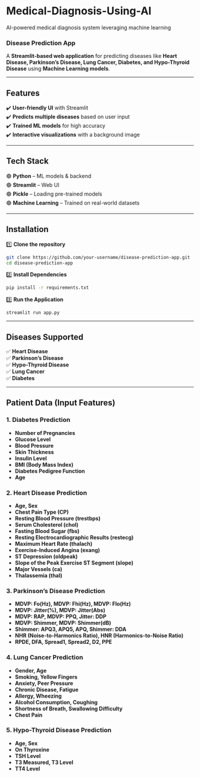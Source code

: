 # Medical-Diagnosis-Using-AI
AI-powered medical diagnosis system leveraging machine learning
### **Disease Prediction App**  
A **Streamlit-based web application** for predicting diseases like **Heart Disease, Parkinson’s Disease, Lung Cancer, Diabetes, and Hypo-Thyroid Disease** using **Machine Learning models**.  

---

## **Features**  
✔️ **User-friendly UI** with Streamlit  
✔️ **Predicts multiple diseases** based on user input  
✔️ **Trained ML models** for high accuracy  
✔️ **Interactive visualizations** with a background image  

---

## **Tech Stack**  
🟢 **Python** – ML models & backend  
🟢 **Streamlit** – Web UI  
🟢 **Pickle** – Loading pre-trained models  
🟢 **Machine Learning** – Trained on real-world datasets  

---

## **Installation**  
1️⃣ **Clone the repository**  
   ```bash
   git clone https://github.com/your-username/disease-prediction-app.git  
   cd disease-prediction-app  
   ```  
2️⃣ **Install Dependencies**  
   ```bash
   pip install -r requirements.txt  
   ```  
3️⃣ **Run the Application**  
   ```bash
   streamlit run app.py  
   ```  

---

## **Diseases Supported**  
✅ **Heart Disease**  
✅ **Parkinson’s Disease**  
✅ **Hypo-Thyroid Disease**  
✅ **Lung Cancer**  
✅ **Diabetes**  

---

## **Patient Data (Input Features)**  

### **1. Diabetes Prediction**  
- **Number of Pregnancies**  
- **Glucose Level**  
- **Blood Pressure**  
- **Skin Thickness**  
- **Insulin Level**  
- **BMI (Body Mass Index)**  
- **Diabetes Pedigree Function**  
- **Age**  

### **2. Heart Disease Prediction**  
- **Age, Sex**  
- **Chest Pain Type (CP)**  
- **Resting Blood Pressure (trestbps)**  
- **Serum Cholesterol (chol)**  
- **Fasting Blood Sugar (fbs)**  
- **Resting Electrocardiographic Results (restecg)**  
- **Maximum Heart Rate (thalach)**  
- **Exercise-Induced Angina (exang)**  
- **ST Depression (oldpeak)**  
- **Slope of the Peak Exercise ST Segment (slope)**  
- **Major Vessels (ca)**  
- **Thalassemia (thal)**  

### **3. Parkinson’s Disease Prediction**  
- **MDVP: Fo(Hz), MDVP: Fhi(Hz), MDVP: Flo(Hz)**  
- **MDVP: Jitter(%), MDVP: Jitter(Abs)**  
- **MDVP: RAP, MDVP: PPQ, Jitter: DDP**  
- **MDVP: Shimmer, MDVP: Shimmer(dB)**  
- **Shimmer: APQ3, APQ5, APQ, Shimmer: DDA**  
- **NHR (Noise-to-Harmonics Ratio), HNR (Harmonics-to-Noise Ratio)**  
- **RPDE, DFA, Spread1, Spread2, D2, PPE**  

### **4. Lung Cancer Prediction**  
- **Gender, Age**  
- **Smoking, Yellow Fingers**  
- **Anxiety, Peer Pressure**  
- **Chronic Disease, Fatigue**  
- **Allergy, Wheezing**  
- **Alcohol Consumption, Coughing**  
- **Shortness of Breath, Swallowing Difficulty**  
- **Chest Pain**  

### **5. Hypo-Thyroid Disease Prediction**  
- **Age, Sex**  
- **On Thyroxine**  
- **TSH Level**  
- **T3 Measured, T3 Level**  
- **TT4 Level**  

